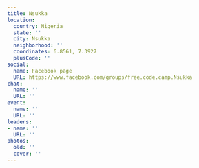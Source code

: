 ```yaml
---
title: Nsukka
location:
  country: Nigeria
  state: ''
  city: Nsukka
  neighborhood: ''
  coordinates: 6.8561, 7.3927
  plusCode: ''
social:
  name: Facebook page
  URL: https://www.facebook.com/groups/free.code.camp.Nsukka
chat:
  name: ''
  URL: ''
event:
  name: ''
  URL: ''
leaders:
- name: ''
  URL: ''
photos:
  old: ''
  cover: ''
---
```

